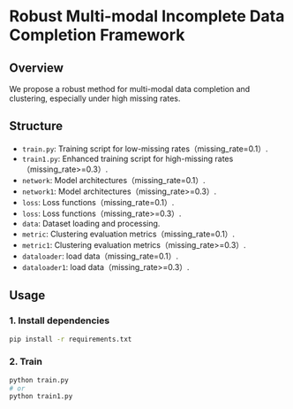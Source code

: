 # Robust Multi-modal Incomplete Data Completion Framework


##  Overview

We propose a robust method for multi-modal data completion and clustering, especially under high missing rates.

##  Structure

- `train.py`: Training script for low-missing rates（missing_rate=0.1）.
- `train1.py`: Enhanced training script for high-missing rates（missing_rate>=0.3）.
- `network`: Model architectures（missing_rate=0.1）.
- `network1`: Model architectures（missing_rate>=0.3）.
- `loss`: Loss functions（missing_rate=0.1）.
- `loss`: Loss functions（missing_rate>=0.3）.
- `data`: Dataset loading and processing.
- `metric`: Clustering evaluation metrics（missing_rate=0.1）.
- `metric1`: Clustering evaluation metrics（missing_rate>=0.3）.
- `dataloader`: load data（missing_rate=0.1）.
- `dataloader1`: load data（missing_rate>=0.3）.
##  Usage

### 1. Install dependencies

```bash
pip install -r requirements.txt
```

### 2. Train

```bash
python train.py
# or
python train1.py
```

